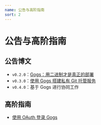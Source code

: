 ```yaml
---
name: 公告与高阶指南
sort: 2
---
```


# 公告与高阶指南

## 公告博文

- `v0.2.0`：[Gogs：用二进制才是真正的部署](http://wuwen.org/article/27/gogs-binary-is-what-called-real-deployment.html)
- `v0.3.0`：[使用 Gogs 搭建私有 Git 托管服务](http://wuwen.org/article/29/setup-your-private-git-hosting-with-gogs.html)
- `v0.4.0`：基于 Gogs 进行协同工作

## 高阶指南

- [使用 OAuth 登录 Gogs](http://wuwen.org/article/30/login-gogs-with-oauth.html)